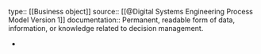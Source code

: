 type:: [[Business object]]
source:: [[@Digital Systems Engineering Process Model Version 1]]
documentation:: Permanent, readable form of data, information, or knowledge related to decision management.

-